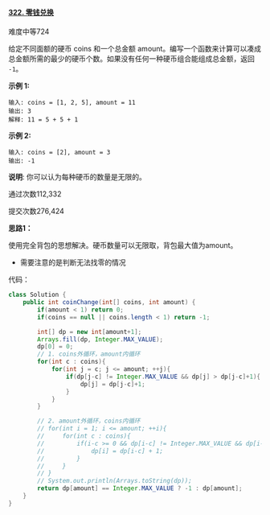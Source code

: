 #### [322. 零钱兑换](https://leetcode-cn.com/problems/coin-change/)

难度中等724

给定不同面额的硬币 coins 和一个总金额 amount。编写一个函数来计算可以凑成总金额所需的最少的硬币个数。如果没有任何一种硬币组合能组成总金额，返回 `-1`。

 

**示例 1:**

```
输入: coins = [1, 2, 5], amount = 11
输出: 3 
解释: 11 = 5 + 5 + 1
```

**示例 2:**

```
输入: coins = [2], amount = 3
输出: -1
```

 

**说明**:
你可以认为每种硬币的数量是无限的。

通过次数112,332

提交次数276,424



**思路1：**

使用完全背包的思想解决。硬币数量可以无限取，背包最大值为amount。

- 需要注意的是判断无法找零的情况

代码：

```java
class Solution {
    public int coinChange(int[] coins, int amount) {
        if(amount < 1) return 0;
        if(coins == null || coins.length < 1) return -1;

        int[] dp = new int[amount+1];
        Arrays.fill(dp, Integer.MAX_VALUE);
        dp[0] = 0;
        // 1. coins外循环，amount内循环
        for(int c : coins){
            for(int j = c; j <= amount; ++j){
                if(dp[j-c] != Integer.MAX_VALUE && dp[j] > dp[j-c]+1){
                    dp[j] = dp[j-c]+1;
                }
            }
        }

        // 2. amount外循环，coins内循环
        // for(int i = 1; i <= amount; ++i){
        //     for(int c : coins){
        //         if(i-c >= 0 && dp[i-c] != Integer.MAX_VALUE && dp[i-c] + 1 < dp[i]){
        //             dp[i] = dp[i-c] + 1;
        //         }
        //     }
        // }
        // System.out.println(Arrays.toString(dp));
        return dp[amount] == Integer.MAX_VALUE ? -1 : dp[amount];
    }
}
```

